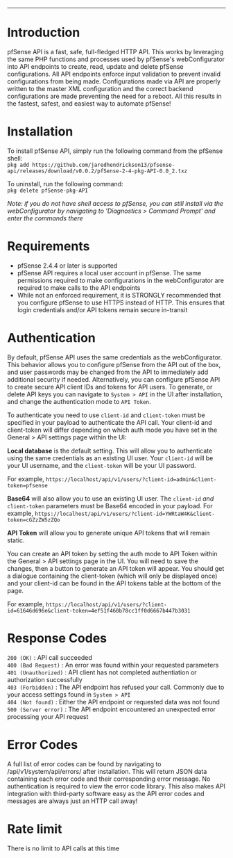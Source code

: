---
# Introduction
pfSense API is a fast, safe, full-fledged HTTP API. This works by leveraging the same PHP functions and processes used 
by pfSense's webConfigurator into API endpoints to create, read, update and delete pfSense configurations. 
All API endpoints enforce input validation to prevent invalid configurations from being made. Configurations made via 
API are properly written to the master XML configuration and the correct backend configurations are made preventing the 
need for a reboot. All this results in the fastest, safest, and easiest way to automate pfSense!

# Installation
To install pfSense API, simply run the following command from the pfSense shell:<br>
`pkg add https://github.com/jaredhendrickson13/pfsense-api/releases/download/v0.0.2/pfSense-2-4-pkg-API-0.0_2.txz`<br>

To uninstall, run the following command:<br>
`pkg delete pfSense-pkg-API`<br>

_Note: if you do not have shell access to pfSense, you can still install via the webConfigurator by navigating to 
'Diagnostics > Command Prompt' and enter the commands there_

# Requirements
- pfSense 2.4.4 or later is supported
- pfSense API requires a local user account in pfSense. The same permissions required to make configurations in the 
webConfigurator are required to make calls to the API endpoints
- While not an enforced requirement, it is STRONGLY recommended that you configure pfSense to use HTTPS instead of HTTP.
 This ensures that login credentials and/or API tokens remain secure in-transit

# Authentication
By default, pfSense API uses the same credentials as the webConfigurator. This behavior allows you to configure pfSense 
from the API out of the box, and user passwords may be changed from the API to immediately add additional security if 
needed. Alternatively, you can configure pfSense API to create secure API client IDs and tokens for API users. To 
generate, or delete API keys you can navigate to `System > API` in the UI after installation, and change the 
authentication mode to `API Token`.

To authenticate you need to use `client-id` and `client-token` must be specified in your payload to authenticate the API
 call. Your client-id and client-token will differ depending on which auth mode you have set in the General > API 
 settings page within the UI:

**Local database** is the default setting. This will allow you to authenticate using the same credentials as an existing
 UI user. 
Your `client-id` will be your UI username, and the `client-token` will be your UI password. 

For example, `https://localhost/api/v1/users/?client-id=admin&client-token=pfsense`

**Base64** will also allow you to use an existing UI user. The `client-id` _and_ `client-token` parameters must be Base64 
encoded in your payload. 
For example, `https://localhost/api/v1/users/?client-id=YWRtaW4K&client-token=cGZzZW5zZQo`

**API Token** will allow you to generate unique API tokens that will remain static. 

You can create an API token by setting the auth mode to API Token within the General > API settings page in the UI. 
You will need to save the changes, then a button to generate an API token will appear. 
You should get a dialogue containing the client-token (which will only be displayed once) and your client-id can be 
found in the API tokens table at the bottom of the page. 

For example, `https://localhost/api/v1/users/?client-id=61646d696e&client-token=4ef51f460b78cc1ff0d6667b447b3031`

# Response Codes
`200 (OK)` : API call succeeded<br>
`400 (Bad Request)` : An error was found within your requested parameters<br>
`401 (Unauthorized)` : API client has not completed authentiation or authorization successfully<br>
`403 (Forbidden)` : The API endpoint has refused your call. Commonly due to your access settings found in 
`System > API`<br>
`404 (Not found)` : Either the API endpoint or requested data was not found<br>
`500 (Server error)` : The API endpoint encountered an unexpected error processing your API request<br>

# Error Codes
A full list of error codes can be found by navigating to /api/v1/system/api/errors/ after installation. This will return
 JSON data containing each error code and their corresponding error message. No authentication is required to view the 
 error code library. This also makes API integration with third-party software easy as the API error codes and messages 
 are always just an HTTP call away!

# Rate limit
There is no limit to API calls at this time

